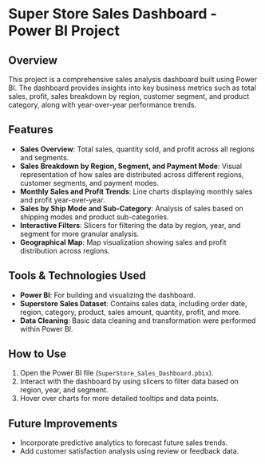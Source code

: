 # Super Store Sales Dashboard - Power BI Project

## Overview
This project is a comprehensive sales analysis dashboard built using Power BI. The dashboard provides insights into key business metrics such as total sales, profit, sales breakdown by region, customer segment, and product category, along with year-over-year performance trends.

## Features
- **Sales Overview**: Total sales, quantity sold, and profit across all regions and segments.
- **Sales Breakdown by Region, Segment, and Payment Mode**: Visual representation of how sales are distributed across different regions, customer segments, and payment modes.
- **Monthly Sales and Profit Trends**: Line charts displaying monthly sales and profit year-over-year.
- **Sales by Ship Mode and Sub-Category**: Analysis of sales based on shipping modes and product sub-categories.
- **Interactive Filters**: Slicers for filtering the data by region, year, and segment for more granular analysis.
- **Geographical Map**: Map visualization showing sales and profit distribution across regions.

## Tools & Technologies Used
- **Power BI**: For building and visualizing the dashboard.
- **Superstore Sales Dataset**: Contains sales data, including order date, region, category, product, sales amount, quantity, profit, and more.
- **Data Cleaning**: Basic data cleaning and transformation were performed within Power BI.

## How to Use
1. Open the Power BI file (`SuperStore_Sales_Dashboard.pbix`).
2. Interact with the dashboard by using slicers to filter data based on region, year, and segment.
3. Hover over charts for more detailed tooltips and data points.

## Future Improvements
- Incorporate predictive analytics to forecast future sales trends.
- Add customer satisfaction analysis using review or feedback data.
